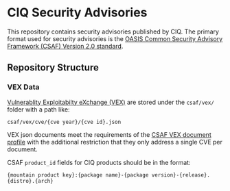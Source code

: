 # CIQ Security Advisories
This repository contains security advisories published by CIQ. The primary format used for security advisories is the [OASIS Common Security Advisory Framework (CSAF) Version 2.0 standard](https://docs.oasis-open.org/csaf/csaf/v2.0/os/csaf-v2.0-os.html).

## Repository Structure

### VEX Data
[Vulnerablity Exploitabilty eXchange (VEX)](https://www.cisa.gov/resources-tools/resources/minimum-requirements-vulnerability-exploitability-exchange-vex) are stored under the `csaf/vex/` folder with a path like:

```
csaf/vex/cve/{cve year}/{cve id}.json
```

VEX json documents meet the requirements of the [CSAF VEX document profile](https://docs.oasis-open.org/csaf/csaf/v2.0/os/csaf-v2.0-os.html#45-profile-5-vex) with the additional restriction that they only address a single CVE per document.

CSAF `product_id` fields for CIQ products should be in the format:
```
{mountain product key}:{package name}-{package version}-{release}.{distro}.{arch}
```